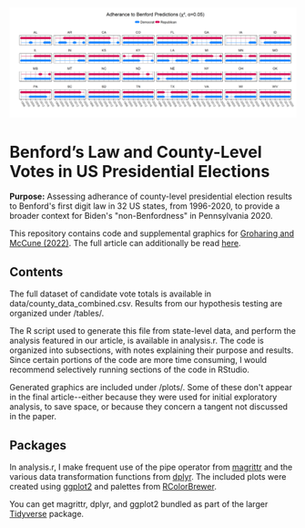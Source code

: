 ![Graphic showing, for each state in the dataset, whether county-level vote totals followed Benford's law in each election year (based on chi-square goodness of fit, alpha 0.05). Deviations were common for both parties, as is discussed in the paper.](/plots/chisq_summary_8x4.png "Summary graphic")


# Benford’s Law and County-Level Votes in US Presidential Elections
**Purpose:** Assessing adherance of county-level presidential election results to Benford's first digit law in 32 US states, from 1996-2020, to provide a broader context for Biden's "non-Benfordness" in Pennsylvania 2020.

This repository contains code and supplemental graphics for [Groharing and McCune (2022)](https://www.tandfonline.com/doi/abs/10.1080/09332480.2022.2066408?journalCode=ucha20). The full article can additionally be read [here](https://chance.amstat.org/2022/04/benfords-law-votes/).

## Contents
The full dataset of candidate vote totals is available in data/county_data_combined.csv. Results from our hypothesis testing are organized under /tables/. 

The R script used to generate this file from state-level data, and perform the analysis featured in our article, is available in analysis.r. The code is organized into subsections, with notes explaining their purpose and results. Since certain portions of the code are more time consuming, I would recommend selectively running sections of the code in RStudio.

Generated graphics are included under /plots/. Some of these don't appear in the final article--either because they were used for initial exploratory analysis, to save space, or because they concern a tangent not discussed in the paper.

## Packages
In analysis.r, I make frequent use of the pipe operator from [magrittr](https://magrittr.tidyverse.org/) and the various data transformation functions from [dplyr](https://dplyr.tidyverse.org/). The included plots were created using [ggplot2](https://ggplot2.tidyverse.org/) and  palettes from [RColorBrewer](https://cran.r-project.org/web/packages/RColorBrewer/index.html).

You can get magrittr, dplyr, and ggplot2 bundled as part of the larger [Tidyverse](https://www.tidyverse.org/) package.
